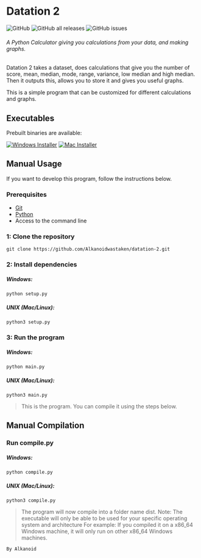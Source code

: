 # Datation 2
![GitHub](https://img.shields.io/github/license/alkanoidwastaken/datation-2?style=for-the-badge) ![GitHub all releases](https://img.shields.io/github/downloads/alkanoidwastaken/datation-2/total?style=for-the-badge) ![GitHub issues](https://img.shields.io/github/issues-raw/alkanoidwastaken/datation-2?style=for-the-badge)
###### A Python Calculator giving you calculations from your data, and making graphs.

Datation 2 takes a dataset, does calculations that give you the number of score, mean, median, mode, range, variance, low median and high median.
Then it outputs this, allows you to store it and gives you useful graphs.

This is a simple program that can be customized for different calculations and graphs.

## Executables
Prebuilt binaries are available:

[![Windows Installer][windows-badge]][windows-link] [![Mac Installer][mac-badge]][mac-link]

[windows-link]: https://github.com/Alkanoidwastaken/datation-2/releases/download/v2.0.0/windows-x86_64.exe
[windows-badge]: https://img.shields.io/badge/Windows%20-Download-3a71c1?logo=Windows&logoColor=3a71c1&labelColor=0c0d10&color=3a71c1&style=for-the-badge
[mac-link]: https://github.com/Alkanoidwastaken/datation-2/releases/download/v2.0.0/macos-arm
[mac-badge]: https://img.shields.io/badge/macOS%20%20-Download-3a71c1?logo=Apple&logoColor=3a71c1&labelColor=0c0d10&color=3a71c1&style=for-the-badge


## Manual Usage
If you want to develop this program, follow the instructions below.

### Prerequisites
- [Git](https://git-scm.com)
- [Python](https://www.python.org)
- Access to the command line

### 1: Clone the repository
```
git clone https://github.com/Alkanoidwastaken/datation-2.git
```
### 2: Install dependencies
##### Windows:
```
python setup.py
```
##### UNIX (Mac/Linux):
```
python3 setup.py
```
### 3: Run the program
##### Windows:
```
python main.py
```
##### UNIX (Mac/Linux):
```
python3 main.py
```
> This is the program. You can compile it using the steps below.

## Manual Compilation
### Run compile.py
##### Windows:
```
python compile.py
```
##### UNIX (Mac/Linux):
```
python3 compile.py
```
> The program will now compile into a folder name dist.
> Note: The executable will only be able to be used for your specific operating system and architecture
> For example: If you compiled it on a x86_64 Windows machine, it will only run on other x86_64 Windows machines.


```
By Alkanoid
```